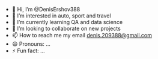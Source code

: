 - 👋 Hi, I’m @DenisErshov388
- 👀 I’m interested in auto, sport and travel 
- 🌱 I’m currently learning QA and data science 
- 💞️ I’m looking to collaborate on new projects 
- 📫 How to reach me my email denis.209388@gmail.com
- 😄 Pronouns: ...
- ⚡ Fun fact: ...

<!---
DenisErshov388/DenisErshov388 is a ✨ special ✨ repository because its `README.md` (this file) appears on your GitHub profile.
You can click the Preview link to take a look at your changes.
--->
